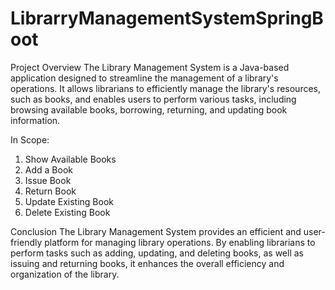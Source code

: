# LibrarryManagementSystemSpringBoot
Project Overview
  The Library Management System is a Java-based application designed to streamline the management of a library's operations. It allows librarians to efficiently manage the library's resources, such as books, and enables users to perform various tasks, including browsing available books, borrowing, returning, and updating book information.

In Scope:
1. Show Available Books
2. Add a Book
3. Issue Book
4. Return Book
5. Update Existing Book
6. Delete Existing Book

Conclusion
The Library Management System provides an efficient and user-friendly platform for managing library operations. By enabling librarians to perform tasks such as adding, updating, and deleting books, as well as issuing and returning books, it enhances the overall efficiency and organization of the library.
